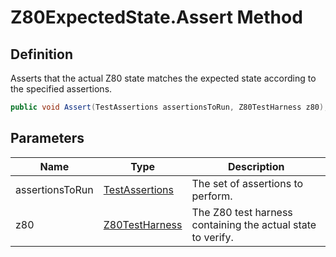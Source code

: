 # Z80ExpectedState.Assert Method
## Definition

Asserts that the actual Z80 state matches the expected state according to the specified assertions.

```c#
public void Assert(TestAssertions assertionsToRun, Z80TestHarness z80);
```

## Parameters

| Name | Type | Description |
| ---- | ---- | ----------- |
| assertionsToRun | [TestAssertions](MrKWatkins.EmulatorTestSuites.Z80.Instruction.TestAssertions.md) | The set of assertions to perform. |
| z80 | [Z80TestHarness](MrKWatkins.EmulatorTestSuites.Z80.Z80TestHarness.md) | The Z80 test harness containing the actual state to verify. |

